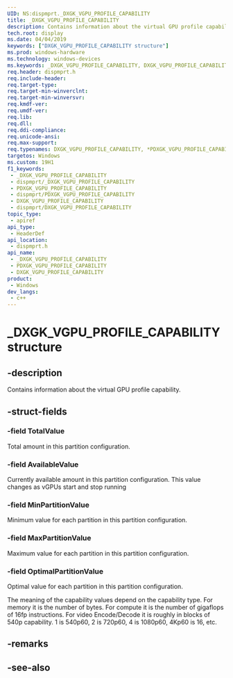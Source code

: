 ```yaml
---
UID: NS:dispmprt._DXGK_VGPU_PROFILE_CAPABILITY
title: _DXGK_VGPU_PROFILE_CAPABILITY
description: Contains information about the virtual GPU profile capability.
tech.root: display
ms.date: 04/04/2019
keywords: ["DXGK_VGPU_PROFILE_CAPABILITY structure"]
ms.prod: windows-hardware
ms.technology: windows-devices
ms.keywords: _DXGK_VGPU_PROFILE_CAPABILITY, DXGK_VGPU_PROFILE_CAPABILITY, *PDXGK_VGPU_PROFILE_CAPABILITY,
req.header: dispmprt.h
req.include-header: 
req.target-type: 
req.target-min-winverclnt: 
req.target-min-winversvr: 
req.kmdf-ver: 
req.umdf-ver: 
req.lib: 
req.dll: 
req.ddi-compliance: 
req.unicode-ansi: 
req.max-support: 
req.typenames: DXGK_VGPU_PROFILE_CAPABILITY, *PDXGK_VGPU_PROFILE_CAPABILITY
targetos: Windows
ms.custom: 19H1
f1_keywords:
 - _DXGK_VGPU_PROFILE_CAPABILITY
 - dispmprt/_DXGK_VGPU_PROFILE_CAPABILITY
 - PDXGK_VGPU_PROFILE_CAPABILITY
 - dispmprt/PDXGK_VGPU_PROFILE_CAPABILITY
 - DXGK_VGPU_PROFILE_CAPABILITY
 - dispmprt/DXGK_VGPU_PROFILE_CAPABILITY
topic_type:
 - apiref
api_type:
 - HeaderDef
api_location:
 - dispmprt.h
api_name:
 - _DXGK_VGPU_PROFILE_CAPABILITY
 - PDXGK_VGPU_PROFILE_CAPABILITY
 - DXGK_VGPU_PROFILE_CAPABILITY
product:
 - Windows
dev_langs:
 - c++
---
```


# _DXGK_VGPU_PROFILE_CAPABILITY structure


## -description

Contains information about the virtual GPU profile capability.

## -struct-fields

### -field TotalValue

Total amount in this partition configuration.

### -field AvailableValue

Currently available amount in this partition configuration. This value changes as vGPUs start and stop running

### -field MinPartitionValue

Minimum value for each partition in this partition configuration.

### -field MaxPartitionValue

Maximum value for each partition in this partition configuration.

### -field OptimalPartitionValue

Optimal value for each partition in this partition configuration.

The meaning of the capability values depend on the capability type.
For memory it is the number of bytes. For compute it is the number of gigaflops of 16fp instructions.
For video Encode/Decode it is roughly in blocks of 540p capability. 1 is 540p60, 2 is 720p60, 4 is 1080p60, 4Kp60 is 16, etc.

## -remarks

## -see-also


